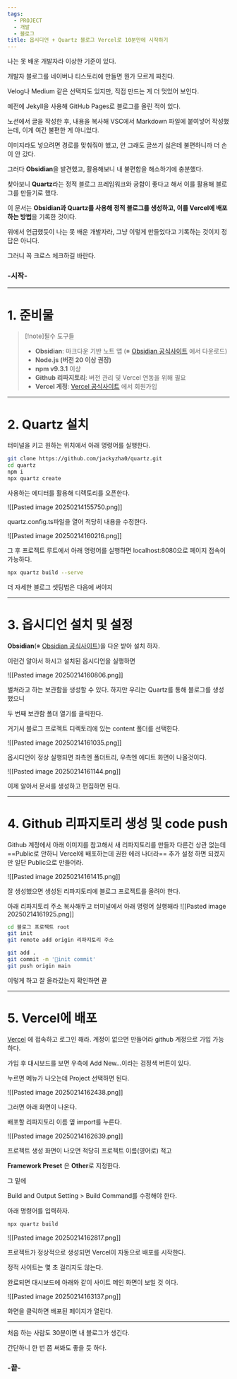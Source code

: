 ```yaml
---
tags:
  - PROJECT
  - 개발
  - 블로그
title: 옵시디언 + Quartz 블로그 Vercel로 10분만에 시작하기
---
```

나는 못 배운 개발자라 이상한 기준이 있다.

개발자 블로그를 네이버나 티스토리에 만들면 뭔가 모르게 짜친다.

Velog나 Medium 같은 선택지도 있지만, 직접 만드는 게 더 멋있어 보인다.

  

예전에 Jekyll을 사용해 GitHub Pages로 블로그를 올린 적이 있다.

노션에서 글을 작성한 후, 내용을 복사해 VSC에서 Markdown 파일에 붙여넣어 작성했는데, 이게 여간 불편한 게 아니었다.

이미지라도 넣으려면 경로를 맞춰줘야 했고, 안 그래도 글쓰기 싫은데 불편하니까 더 손이 안 갔다.

  

그러다 **Obsidian**을 발견했고, 활용해보니 내 불편함을 해소하기에 충분했다.

찾아보니 **Quartz**라는 정적 블로그 프레임워크와 궁합이 좋다고 해서 이를 활용해 블로그를 만들기로 했다.

  

이 문서는 **Obsidian과 Quartz를 사용해 정적 블로그를 생성하고, 이를 Vercel에 배포하는 방법**을 기록한 것이다.

  

위에서 언급했듯이 나는 못 배운 개발자라, 그냥 이렇게 만들었다고 기록하는 것이지 정답은 아니다.

그러니 꼭 크로스 체크하길 바란다.


### -시작-

---



# 1.  준비물

> [!note]필수 도구들
>+ **Obsidian**: 마크다운 기반 노트 앱 (※ [Obsidian 공식사이트](https://obsidian.md) 에서 다운로드)
>+ **Node.js (버전 20 이상 권장)**
>+ **npm v9.3.1** 이상
>+ **Github 리파지토리**: 버전 관리 및 Vercel 연동을 위해 필요
>+ **Vercel 계정**: [Vercel 공식사이트](https://vercel.com) 에서 회원가입 


---

# 2. Quartz 설치
 
 터미널을 키고 원하는 위치에서 아래 명령어를 실행한다.

```bash
git clone https://github.com/jackyzha0/quartz.git
cd quartz
npm i
npx quartz create
```

사용하는 에디터를 활용해 디렉토리를 오픈한다.

![[Pasted image 20250214155750.png]]


quartz.config.ts파일을 열어 적당히 내용을 수정한다.

![[Pasted image 20250214160216.png]]

그 후 프로젝트 루트에서 아래 명령어를 실행하면 localhost:8080으로 페이지 접속이 가능하다.

```bash
npx quartz build --serve
```

더 자세한 블로그 셋팅법은 다음에 써야지

---

# 3. 옵시디언 설치 및 설정

**Obsidian**(※ [Obsidian 공식사이트](https://obsidian.md))을 다운 받아 설치 하자.

이런건 알아서 하시고 설치된 옵시디언을 실행하면

![[Pasted image 20250214160806.png]]

벌쳐라고 하는 보관함을 생성할 수 있다. 하지만 우리는 Quartz를 통해 블로그를 생성했으니

두 번째 보관함 폴더 열기를 클릭한다.

거기서 블로그 프로젝트 디렉토리에 있는 content 폴더를 선택한다.

![[Pasted image 20250214161035.png]]



옵시디언이 정상 실행되면 좌측엔 폴더트리, 우측엔 에디트 화면이 나올것이다.

![[Pasted image 20250214161144.png]]

이제 알아서 문서를 생성하고 편집하면 된다.

---

# 4. Github 리파지토리 생성 및 code push

Github 계정에서 아래 이미지를 참고해서 새 리파지토리를 만들자
다른건 상관 없는데 ==Public로 안하니 Vercel에 배포하는데 권한 에러 나더라==
추가 설정 하면 되겠지만 일단 Public으로 만들어라.

![[Pasted image 20250214161415.png]]

잘 생성했으면 생성된 리파지토리에 블로그 프로젝트를 올려야 한다.

아래 리파지토리 주소 복사해두고 터미널에서 아래 명령어 실행해라
![[Pasted image 20250214161925.png]]


```bash
cd 블로그 프로젝트 root
git init
git remote add origin 리파지토리 주소

git add .  
git commit -m 'init commit'  
git push origin main
```


이렇게 하고 잘 올라갔는지 확인하면 끝

---

# 5. Vercel에 배포

[Vercel](https://vercel.com/) 에 접속하고 로그인 해라. 
계정이 없으면 만들어라 github 계정으로 가입 가능하다.

가입 후 대시보드를 보면 우측에 Add New...이라는 검정색 버튼이 있다.

누르면 메뉴가 나오는데 Project 선택하면 된다.

![[Pasted image 20250214162438.png]]


그러면 아래 화면이 나온다. 

배포할 리파지토리 이름 옆 import를 누른다.

![[Pasted image 20250214162639.png]]


프로젝트 생성 화면이 나오면 적당히 프로젝트 이름(영어로) 적고 

**Framework Preset** 은 **Other**로 지정한다.

그 밑에

Build and Output Setting > Build Command를 수정해야 한다.

아래 명령어를 입력하자.

```bash
npx quartz build
```

![[Pasted image 20250214162817.png]]


프로젝트가 정상적으로 생성되면 Vercel이 자동으로 배포를 시작한다.

정적 사이트는 몇 초 걸리지도 않는다.

완료되면 대시보드에 아래와 같이 사이트 메인 화면이 보일 것 이다.

![[Pasted image 20250214163137.png]]


화면을 클릭하면 배포된 페이지가 열린다.


---


처음 하는 사람도 30분이면 내 블로그가 생긴다.

간단하니 한 번 쯤 써봐도 좋을 듯 하다.

### -끝- 
